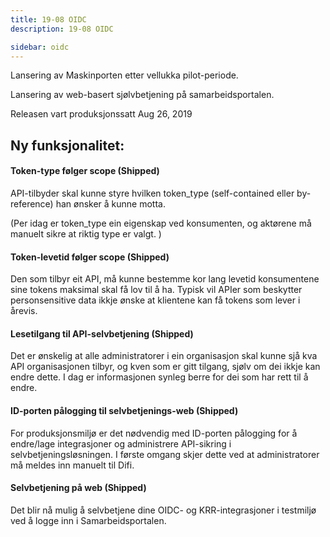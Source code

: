 ```yaml
---
title: 19-08 OIDC
description: 19-08 OIDC

sidebar: oidc
---
```



Lansering av Maskinporten etter vellukka pilot-periode.

Lansering av web-basert sjølvbetjening på samarbeidsportalen.



Releasen vart produksjonssatt Aug 26, 2019

## Ny funksjonalitet:


#### Token-type følger scope (Shipped)

API-tilbyder skal kunne styre hvilken token\_type (self-contained eller by-reference) han ønsker å kunne motta.

(Per idag er token\_type ein eigenskap ved konsumenten, og aktørene må manuelt sikre at riktig type er valgt. )




#### Token-levetid følger scope (Shipped)

Den som tilbyr eit API, må kunne bestemme kor lang levetid konsumentene sine tokens maksimal skal få lov til å ha. Typisk vil APIer som beskytter personsensitive data ikkje ønske at klientene kan få tokens som lever i årevis.




#### Lesetilgang til API-selvbetjening (Shipped)

Det er ønskelig at alle administratorer i ein organisasjon skal kunne sjå kva API organisasjonen tilbyr, og kven som er gitt tilgang, sjølv om dei ikkje kan endre dette. I dag er informasjonen synleg berre for dei som har rett til å endre.




#### ID-porten pålogging til selvbetjenings-web (Shipped)

For produksjonsmiljø er det nødvendig med ID-porten pålogging for å endre/lage integrasjoner og administrere API-sikring i selvbetjeningsløsningen. I første omgang skjer dette ved at administratorer må meldes inn manuelt til Difi.




#### Selvbetjening på web (Shipped)

Det blir nå mulig å selvbetjene dine OIDC- og KRR-integrasjoner i testmiljø ved å logge inn i Samarbeidsportalen.

